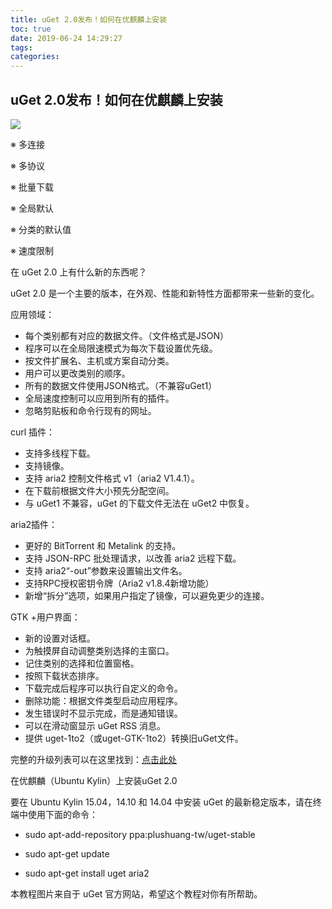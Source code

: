 ```yaml
---
title: uGet 2.0发布！如何在优麒麟上安装
toc: true
date: 2019-06-24 14:29:27
tags:
categories:
---
```






## uGet 2.0发布！如何在优麒麟上安装

![](http://www.ubuntukylin.com/upload/images/uget1.jpg)

※ 多连接

※ 多协议

※ 批量下载

※ 全局默认

※ 分类的默认值

※ 速度限制

在 uGet 2.0 上有什么新的东西呢？

uGet 2.0 是一个主要的版本，在外观、性能和新特性方面都带来一些新的变化。

应用领域：

 * 每个类别都有对应的数据文件。（文件格式是JSON）
 * 程序可以在全局限速模式为每次下载设置优先级。
 * 按文件扩展名、主机或方案自动分类。
 * 用户可以更改类别的顺序。
 * 所有的数据文件使用JSON格式。（不兼容uGet1）
 * 全局速度控制可以应用到所有的插件。
 * 忽略剪贴板和命令行现有的网址。

curl 插件：

 * 支持多线程下载。
 * 支持镜像。
 * 支持 aria2 控制文件格式 v1（aria2 V1.4.1）。
 * 在下载前根据文件大小预先分配空间。
 * 与 uGet1 不兼容，uGet 的下载文件无法在 uGet2 中恢复。

aria2插件：

 * 更好的 BitTorrent 和 Metalink 的支持。
 * 支持 JSON-RPC 批处理请求，以改善 aria2 远程下载。
 * 支持 aria2“-out”参数来设置输出文件名。
 * 支持RPC授权密钥令牌（Aria2 v1.8.4新增功能）
 * 新增“拆分”选项，如果用户指定了镜像，可以避免更少的连接。

GTK +用户界面：

 * 新的设置对话框。
 * 为触摸屏自动调整类别选择的主窗口。
 * 记住类别的选择和位置窗格。
 * 按照下载状态排序。
 * 下载完成后程序可以执行自定义的命令。
 * 删除功能：根据文件类型启动应用程序。
 * 发生错误时不显示完成，而是通知错误。
 * 可以在滑动窗显示 uGet RSS 消息。
 * 提供 uget-1to2（或uget-GTK-1to2）转换旧uGet文件。

完整的升级列表可以在这里找到：[点击此处](http://ugetdm.com/blog/3-stable/76-uget-20-is-officially-released)

在优麒麟（Ubuntu Kylin）上安装uGet 2.0

要在 Ubuntu Kylin 15.04，14.10 和 14.04 中安装 uGet 的最新稳定版本，请在终端中使用下面的命令：

 * sudo apt-add-repository ppa:plushuang-tw/uget-stable

 * sudo apt-get update

 * sudo apt-get install uget aria2

 

本教程图片来自于 uGet 官方网站，希望这个教程对你有所帮助。